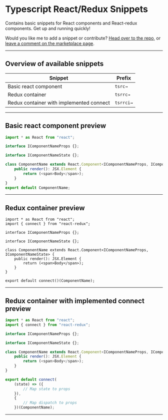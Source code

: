 # Typescript React/Redux Snippets

Contains basic snippets for React components and React-redux components. Get up and running quickly!

Would you like me to add a snippet or contribute? [Head over to the repo,](https://github.com/Xyfi/typescript-react-snippets) or [leave a comment on the marketplace page](https://marketplace.visualstudio.com/items?itemName=abotteram.typescript-react-snippets).

---
## Overview of available snippets
| Snippet | Prefix |
| --- | --- |
| Basic react component | `tsrc→` |
| Redux container | `tsrrc→` |
| Redux container with implemented connect | `tsrrci→` |
---
## Basic react component preview
```javascript
import * as React from "react";

interface IComponentNameProps {};

interface IComponentNameState {};

class ComponentName extends React.Component<IComponentNameProps, IComponentNameState> {
    public render(): JSX.Element {
        return (<span>Body</span>);
    }
}
export default ComponentName;
```
---
## Redux container preview
```javascipt
import * as React from "react";
import { connect } from "react-redux";

interface IComponentNameProps {};

interface IComponentNameState {};

class ComponentName extends React.Component<IComponentNameProps, IComponentNameState> {
    public render(): JSX.Element {
        return (<span>Body</span>);
    }
}

export default connect()(ComponentName);
```
---
## Redux container with implemented connect preview
```javascript
import * as React from "react";
import { connect } from "react-redux";

interface IComponentNameProps {};

interface IComponentNameState {};

class ComponentName extends React.Component<IComponentNameProps, IComponentNameState> {
    public render(): JSX.Element {
        return (<span>Body</span>);
    }
}

export default connect(
    (state) => ({
        // Map state to props
    }),
    {
        // Map dispatch to props
    })(ComponentName);
```
---